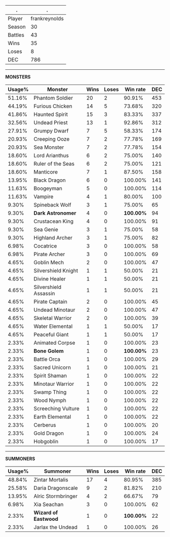 .|.
|-|-
Player|frankreynolds
Season|30
Battles|43
Wins|35
Loses|8
DEC|786

---
**MONSTERS**

Usage%|Monster|Wins|Loses|Win rate|DEC|
-|-|-|-|-|-|
51.16%|Phantom Soldier|20|2|90.91%|453|
44.19%|Furious Chicken|14|5|73.68%|320|
41.86%|Haunted Spirit|15|3|83.33%|337|
32.56%|Undead Priest|13|1|92.86%|312|
27.91%|Grumpy Dwarf|7|5|58.33%|174|
20.93%|Creeping Ooze|7|2|77.78%|169|
20.93%|Sea Monster|7|2|77.78%|154|
18.60%|Lord Arianthus|6|2|75.00%|140|
18.60%|Ruler of the Seas|6|2|75.00%|121|
18.60%|Manticore|7|1|87.50%|158|
13.95%|Black Dragon|6|0|100.00%|141|
11.63%|Boogeyman|5|0|100.00%|114|
11.63%|Vampire|4|1|80.00%|100|
9.30%|Spineback Wolf|3|1|75.00%|65|
9.30%|**Dark Astronomer**|4|0|**100.00%**|94|
9.30%|Crustacean King|4|0|100.00%|91|
9.30%|Sea Genie|3|1|75.00%|58|
9.30%|Highland Archer|3|1|75.00%|82|
6.98%|Cocatrice|3|0|100.00%|58|
6.98%|Pirate Archer|3|0|100.00%|69|
4.65%|Goblin Mech|2|0|100.00%|47|
4.65%|Silvershield Knight|1|1|50.00%|21|
4.65%|Divine Healer|1|1|50.00%|21|
4.65%|Silvershield Assassin|1|1|50.00%|21|
4.65%|Pirate Captain|2|0|100.00%|45|
4.65%|Undead Minotaur|2|0|100.00%|47|
4.65%|Skeletal Warrior|2|0|100.00%|39|
4.65%|Water Elemental|1|1|50.00%|17|
4.65%|Peaceful Giant|1|1|50.00%|17|
2.33%|Animated Corpse|1|0|100.00%|23|
2.33%|**Bone Golem**|1|0|**100.00%**|23|
2.33%|Battle Orca|1|0|100.00%|29|
2.33%|Sacred Unicorn|1|0|100.00%|21|
2.33%|Spirit Shaman|1|0|100.00%|22|
2.33%|Minotaur Warrior|1|0|100.00%|22|
2.33%|Swamp Thing|1|0|100.00%|22|
2.33%|Wood Nymph|1|0|100.00%|22|
2.33%|Screeching Vulture|1|0|100.00%|22|
2.33%|Earth Elemental|1|0|100.00%|22|
2.33%|Cerberus|1|0|100.00%|20|
2.33%|Gold Dragon|1|0|100.00%|24|
2.33%|Hobgoblin|1|0|100.00%|17|

---
**SUMMONERS**

Usage%|Summoner|Wins|Loses|Win rate|DEC|
-|-|-|-|-|-|
48.84%|Zintar Mortalis|17|4|80.95%|385|
25.58%|Daria Dragonscale|9|2|81.82%|210|
13.95%|Alric Stormbringer|4|2|66.67%|79|
6.98%|Xia Seachan|3|0|100.00%|62|
2.33%|**Wizard of Eastwood**|1|0|**100.00%**|22|
2.33%|Jarlax the Undead|1|0|100.00%|26|
